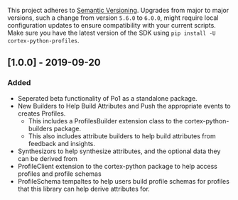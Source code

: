 This project adheres to [Semantic Versioning](https://semver.org/spec/v2.0.0.html). Upgrades from major to major versions, such a change from version `5.6.0` to `6.0.0`, might require local configuration updates to ensure compatibility with your current scripts. Make sure you have the latest version of the SDK using `pip install -U cortex-python-profiles`.


## [1.0.0] - 2019-09-20
### Added
* Seperated beta functionality of Po1 as a standalone package. 
* New Builders to Help Build Attributes and Push the appropriate events to creates Profiles.
  * This includes a ProfilesBuilder extension class to the cortex-python-builders package. 
  * This also includes attribute builders to help build attributes from feedback and insights.
* Synthesizors to help synthesize attributes, and the optional data they can be derived from
* ProfileClient extension to the cortex-python package to help access profiles and profile schemas
* ProfileSchema tempaltes to help users build profile schemas for profiles that this library can help derive attributes for.


